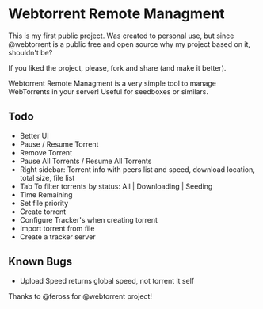 # Webtorrent Remote Managment

This is my first public project.
Was created to personal use, but since @webtorrent is a public free and open source why my project based on it, shouldn't be?

If you liked the project, please, fork and share (and make it better).


Webtorrent Remote Managment is a very simple tool to manage WebTorrents in your server!
Useful for seedboxes or similars.

Todo
-------------
* Better UI
* Pause / Resume Torrent
* Remove Torrent
* Pause All Torrents / Resume All Torrents
* Right sidebar: Torrent info with peers list and speed, download location, total size, file list
* Tab To filter torrents by status: All | Downloading | Seeding
* Time Remaining
* Set file priority
* Create torrent
* Configure Tracker's when creating torrent
* Import torrent from file
* Create a tracker server


Known Bugs
-------------


* Upload Speed returns global speed, not torrent it self

Thanks to @feross for @webtorrent project!
